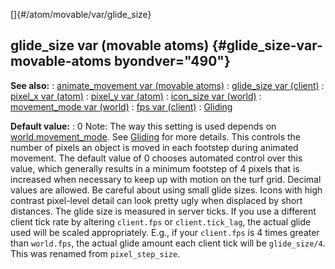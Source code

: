 []{#/atom/movable/var/glide_size}
## glide_size var (movable atoms) {#glide_size-var-movable-atoms byondver="490"}
**See also:**
:   [animate_movement var (movable
    atoms)](#/atom/movable/var/animate_movement)
:   [glide_size var (client)](#/client/var/glide_size)
:   [pixel_x var (atom)](#/atom/var/pixel_x)
:   [pixel_y var (atom)](#/atom/var/pixel_y)
:   [icon_size var (world)](#/world/var/icon_size)
:   [movement_mode var (world)](#/world/var/movement_mode)
:   [fps var (client)](#/client/var/fps)
:   [Gliding](#/%7Bnotes%7D/gliding)
<!-- -->
**Default value:**
:   0
Note: The way this setting is used depends on
[world.movement_mode](#/world/var/movement_mode). See
[Gliding](#/%7Bnotes%7D/gliding) for more details.
This controls the number of pixels an object is moved in each footstep
during animated movement. The default value of 0 chooses automated
control over this value, which generally results in a minimum footstep
of 4 pixels that is increased when necessary to keep up with motion on
the turf grid.
Decimal values are allowed.
Be careful about using small glide sizes. Icons with high contrast
pixel-level detail can look pretty ugly when displaced by short
distances.
The glide size is measured in server ticks. If you use a different
client tick rate by altering `client.fps` or `client.tick_lag`, the
actual glide used will be scaled appropriately. E.g., if your
`client.fps` is 4 times greater than `world.fps`, the actual glide
amount each client tick will be `glide_size/4`.
This was renamed from `pixel_step_size`.